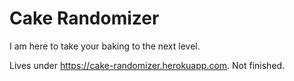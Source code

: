 # Cake Randomizer

I am here to take your baking to the next level.

Lives under https://cake-randomizer.herokuapp.com. Not finished.
